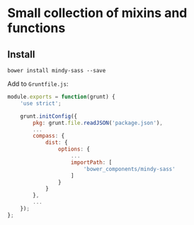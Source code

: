 # Small collection of mixins and functions


## Install

```
bower install mindy-sass --save
```

Add to `Gruntfile.js`:

```js
module.exports = function(grunt) {
    'use strict';

    grunt.initConfig({
        pkg: grunt.file.readJSON('package.json'),
        ...
        compass: {
            dist: {
                options: {
                    ...
                    importPath: [
                        'bower_components/mindy-sass'
                    ]
                }
            }
        },
        ...
    });
};
```
